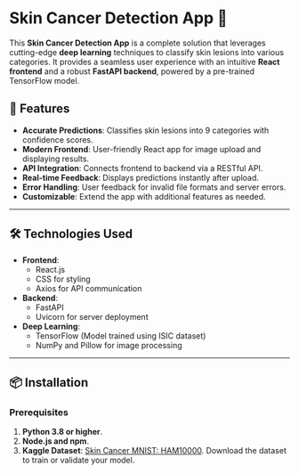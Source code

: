# Skin Cancer Detection App 🚀

This **Skin Cancer Detection App** is a complete solution that leverages cutting-edge **deep learning** techniques to classify skin lesions into various categories. It provides a seamless user experience with an intuitive **React frontend** and a robust **FastAPI backend**, powered by a pre-trained TensorFlow model. 

## 🌟 Features

- **Accurate Predictions**: Classifies skin lesions into 9 categories with confidence scores.
- **Modern Frontend**: User-friendly React app for image upload and displaying results.
- **API Integration**: Connects frontend to backend via a RESTful API.
- **Real-time Feedback**: Displays predictions instantly after upload.
- **Error Handling**: User feedback for invalid file formats and server errors.
- **Customizable**: Extend the app with additional features as needed.

---

## 🛠 Technologies Used

- **Frontend**:
  - React.js
  - CSS for styling
  - Axios for API communication
- **Backend**:
  - FastAPI
  - Uvicorn for server deployment
- **Deep Learning**:
  - TensorFlow (Model trained using ISIC dataset)
  - NumPy and Pillow for image processing

---

## 📦 Installation

### Prerequisites

1. **Python 3.8 or higher**.
2. **Node.js and npm**.
3. **Kaggle Dataset**: [Skin Cancer MNIST: HAM10000](https://www.kaggle.com/datasets/nodoubttome/skin-cancer9-classesisic). Download the dataset to train or validate your model.



